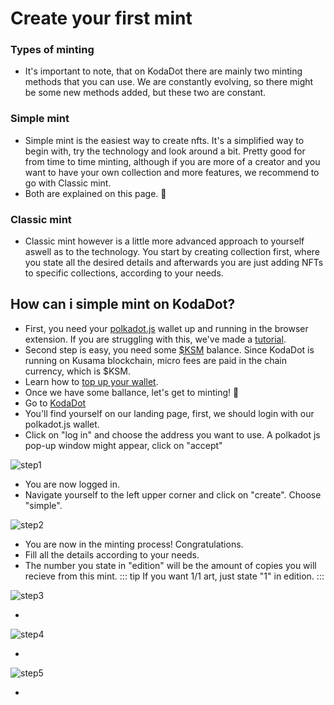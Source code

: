 # Create your first mint
### Types of minting
- It's important to note, that on KodaDot there are mainly two minting methods that you can use. We are constantly evolving, so there might be some new methods added, but these two are constant.

### Simple mint
- Simple mint is the easiest way to create nfts. It's a simplified way to begin with, try the technology and look around a bit. Pretty good for from time to time minting, although if you are more of a creator and you want to have your own collection and more features, we recommend to go with Classic mint.
- Both are explained on this page. :muscle:
### Classic mint
- Classic mint however is a little more advanced approach to yourself aswell as to the technology. You start by creating collection first, where you state all the desired details and afterwards you are just adding NFTs to specific collections, according to your needs.

## How can i simple mint on KodaDot?
- First, you need your [polkadot.js](https://polkadot.js.org/extension/) wallet up and running in the browser extension. If you are struggling with this, we've made a [tutorial](how_to_create_wallet.md).
- Second step is easy, you need some [$KSM](https://www.coingecko.com/en/coins/kusama) balance. Since KodaDot is running on Kusama blockchain, micro fees are paid in the chain currency, which is $KSM. 
- Learn how to [top up your wallet](how_to_top_up_wallet.md).
- Once we have some ballance, let's get to minting! :tada: 
- Go to [KodaDot](https://kodadot.xyz/)
- You'll find yourself on our landing page, first, we should login with our polkadot.js wallet.
- Click on "log in" and choose the address you want to use. A polkadot js pop-up window might appear, click on "accept"

![step1](./assets/simple_mint_tut/step1_login.png)

- You are now logged in.
- Navigate yourself to the left upper corner and click on "create". Choose "simple".

![step2](./assets/simple_mint_tut/step2_simple.png)

- You are now in the minting process! Congratulations.
- Fill all the details according to your needs.
- The number you state in "edition" will be the amount of copies you will recieve from this mint.
::: tip
If you want 1/1 art, just state "1" in edition.
:::

![step3](./assets/simple_mint_tut/step3_mint.png)

- 

![step4](./assets/simple_mint_tut/step4_mint_filled.png)

- 

![step5](./assets/simple_mint_tut/step5_mint_filled_options.png)

- 


